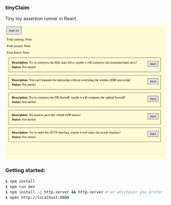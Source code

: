### tinyClaim

Tiny toy assertion runner in React.

![Quick screencast](/screencast.gif)

### Getting started:
```bash
$ npm install
$ npm run dev
$ npm install -g http-server && http-server # or whichever you prefer
$ open http://localhost:8080
```
